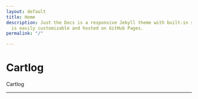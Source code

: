 ```yaml
---
layout: default
title: Home
description: Just the Docs is a responsive Jekyll theme with built-in search that
  is easily customizable and hosted on GitHub Pages.
permalink: "/"

---
```

# Cartlog

Cartlog

***